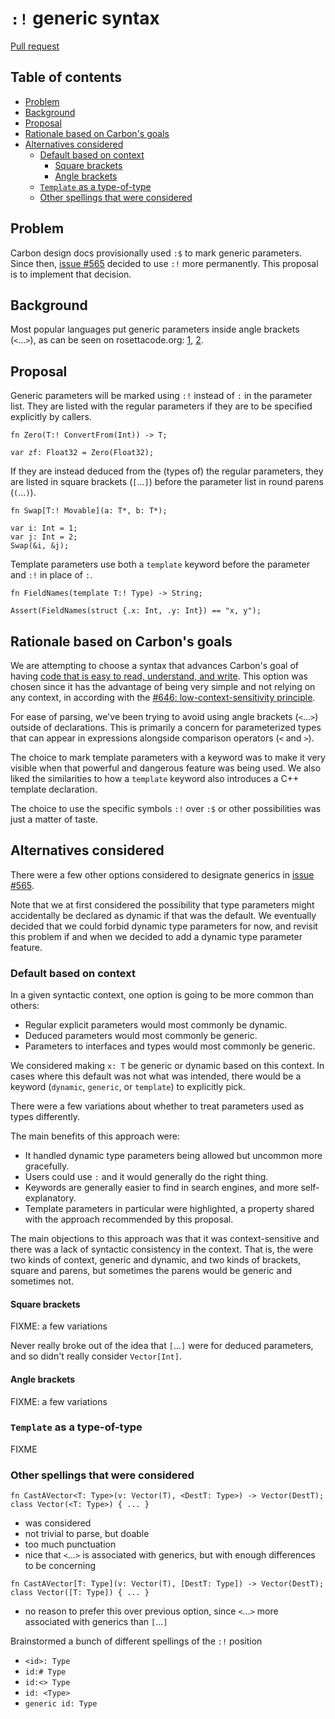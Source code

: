 # `:!` generic syntax

<!--
Part of the Carbon Language project, under the Apache License v2.0 with LLVM
Exceptions. See /LICENSE for license information.
SPDX-License-Identifier: Apache-2.0 WITH LLVM-exception
-->

[Pull request](https://github.com/carbon-language/carbon-lang/pull/676)

<!-- toc -->

## Table of contents

-   [Problem](#problem)
-   [Background](#background)
-   [Proposal](#proposal)
-   [Rationale based on Carbon's goals](#rationale-based-on-carbons-goals)
-   [Alternatives considered](#alternatives-considered)
    -   [Default based on context](#default-based-on-context)
        -   [Square brackets](#square-brackets)
        -   [Angle brackets](#angle-brackets)
    -   [`Template` as a type-of-type](#template-as-a-type-of-type)
    -   [Other spellings that were considered](#other-spellings-that-were-considered)

<!-- tocstop -->

## Problem

Carbon design docs provisionally used `:$` to mark generic parameters. Since
then, [issue #565](https://github.com/carbon-language/carbon-lang/issues/565)
decided to use `:!` more permanently. This proposal is to implement that
decision.

## Background

Most popular languages put generic parameters inside angle brackets (`<`...`>`),
as can be seen on rosettacode.org:
[1](http://rosettacode.org/wiki/Generic_swap),
[2](http://rosettacode.org/wiki/Constrained_genericity).

## Proposal

Generic parameters will be marked using `:!` instead of `:` in the parameter
list. They are listed with the regular parameters if they are to be specified
explicitly by callers.

```
fn Zero(T:! ConvertFrom(Int)) -> T;

var zf: Float32 = Zero(Float32);
```

If they are instead deduced from the (types of) the regular parameters, they are
listed in square brackets (`[`...`]`) before the parameter list in round parens
(`(`...`)`).

```
fn Swap[T:! Movable](a: T*, b: T*);

var i: Int = 1;
var j: Int = 2;
Swap(&i, &j);
```

Template parameters use both a `template` keyword before the parameter and `:!`
in place of `:`.

```
fn FieldNames(template T:! Type) -> String;

Assert(FieldNames(struct {.x: Int, .y: Int}) == "x, y");
```

## Rationale based on Carbon's goals

We are attempting to choose a syntax that advances Carbon's goal of having
[code that is easy to read, understand, and write](https://github.com/carbon-language/carbon-lang/blob/trunk/docs/project/goals.md#code-that-is-easy-to-read-understand-and-write).
This option was chosen since it has the advantage of being very simple and not
relying on any context, in according with the
[#646: low-context-sensitivity principle](https://github.com/carbon-language/carbon-lang/pull/646).

For ease of parsing, we've been trying to avoid using angle brackets (`<`...`>`)
outside of declarations. This is primarily a concern for parameterized types
that can appear in expressions alongside comparison operators (`<` and `>`).

The choice to mark template parameters with a keyword was to make it very
visible when that powerful and dangerous feature was being used. We also liked
the similarities to how a `template` keyword also introduces a C++ template
declaration.

The choice to use the specific symbols `:!` over `:$` or other possibilities was
just a matter of taste.

## Alternatives considered

There were a few other options considered to designate generics in
[issue #565](https://github.com/carbon-language/carbon-lang/issues/565).

Note that we at first considered the possibility that type parameters might
accidentally be declared as dynamic if that was the default. We eventually
decided that we could forbid dynamic type parameters for now, and revisit this
problem if and when we decided to add a dynamic type parameter feature.

### Default based on context

In a given syntactic context, one option is going to be more common than others:

-   Regular explicit parameters would most commonly be dynamic.
-   Deduced parameters would most commonly be generic.
-   Parameters to interfaces and types would most commonly be generic.

We considered making `x: T` be generic or dynamic based on this context. In
cases where this default was not what was intended, there would be a keyword
(`dynamic`, `generic`, or `template`) to explicitly pick.

There were a few variations about whether to treat parameters used as types
differently.

The main benefits of this approach were:

-   It handled dynamic type parameters being allowed but uncommon more
    gracefully.
-   Users could use `:` and it would generally do the right thing.
-   Keywords are generally easier to find in search engines, and more
    self-explanatory.
-   Template parameters in particular were highlighted, a property shared with
    the approach recommended by this proposal.

The main objections to this approach was that it was context-sensitive and there
was a lack of syntactic consistency in the context. That is, the were two kinds
of context, generic and dynamic, and two kinds of brackets, square and parens,
but sometimes the parens would be generic and sometimes not.

#### Square brackets

FIXME: a few variations

Never really broke out of the idea that `[`...`]` were for deduced parameters,
and so didn't really consider `Vector[Int]`.

#### Angle brackets

FIXME: a few variations

### `Template` as a type-of-type

FIXME

### Other spellings that were considered

```
fn CastAVector<T: Type>(v: Vector(T), <DestT: Type>) -> Vector(DestT);
class Vector(<T: Type>) { ... }
```

-   was considered
-   not trivial to parse, but doable
-   too much punctuation
-   nice that `<`...`>` is associated with generics, but with enough differences
    to be concerning

```
fn CastAVector[T: Type](v: Vector(T), [DestT: Type]) -> Vector(DestT);
class Vector([T: Type]) { ... }
```

-   no reason to prefer this over previous option, since `<`...`>` more
    associated with generics than `[`...`]`

Brainstormed a bunch of different spellings of the `:!` position

-   `<id>: Type`
-   `id:# Type`
-   `id:<> Type`
-   `id: <Type>`
-   `generic id: Type`
